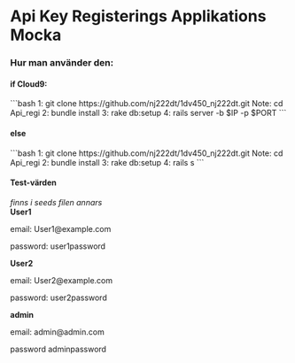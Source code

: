 <h1>Api Key Registerings Applikations Mocka</h1>
<h3>Hur man använder den:</h3>
<h4>if Cloud9:</h4>
```bash
1: git clone https://github.com/nj222dt/1dv450_nj222dt.git
Note: cd Api_regi
2: bundle install
3: rake db:setup 
4: rails server -b $IP -p $PORT
```  
<h4>else</h4>
```bash
1: git clone https://github.com/nj222dt/1dv450_nj222dt.git
Note: cd Api_regi
2: bundle install
3: rake db:setup 
4: rails s
``` 

<h4>Test-värden</h4>
<em>finns i seeds filen annars</em><br>
<strong>User1</strong>
<p>email: User1@example.com</p>
<p>password: user1password</p>
<strong>User2</strong>
<p>email: User2@example.com</p>
<p>password: user2password</p>

<strong>admin</strong>
<p>email: admin@admin.com</p>
<p>password adminpassword</p>

